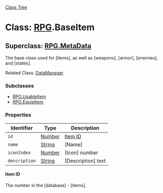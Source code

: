 [Class Tree](index.md)

# Class: [RPG](RPG.md).BaseItem

## Superclass: [RPG.MetaData](RPG.MetaData.md)

The base class used for [items], as well as [weapons], [armor], [enemies], and [states].

Related Class: [DataManager](DataManager.md)

### Subclasses

* [RPG.UsableItem](RPG.UsableItem.md)
* [RPG.EquipItem](RPG.EquipItem.md)

### Properties

| Identifier   | Type                                    | Description                  |
|--------------|-----------------------------------------|------------------------------|
| `id`         | [Number](Number.md)                    | [Item ID](RPG.BaseItem.md#item-id) |
| `name`       | [String](String.md)                    | [Name]                       |
| `iconIndex`  | [Number](Number.md)                    | [Icon] number                |
| `description`| [String](String.md)                    | [Description] text           |

#### Item ID

The number in the [database] - [items].

